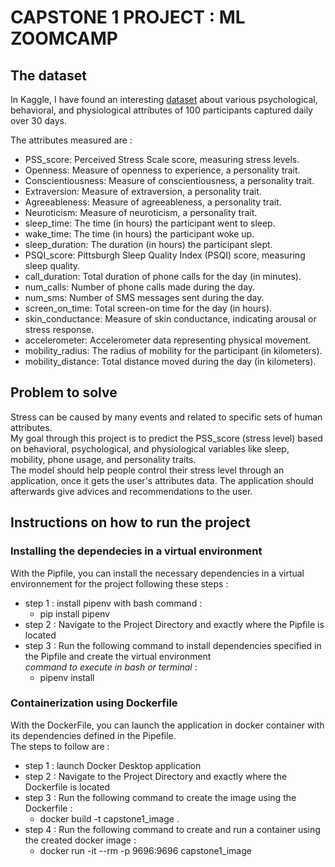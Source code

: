 # CAPSTONE 1 PROJECT : ML ZOOMCAMP

## The dataset

In Kaggle, I have found an interesting [dataset](https://www.kaggle.com/datasets/swadeshi/stress-detection-dataset/data) about various psychological, behavioral, and physiological attributes of 100 participants captured daily over 30 days.

The attributes measured are :
- PSS_score: Perceived Stress Scale score, measuring stress levels.
- Openness: Measure of openness to experience, a personality trait.
- Conscientiousness: Measure of conscientiousness, a personality trait.
- Extraversion: Measure of extraversion, a personality trait.
- Agreeableness: Measure of agreeableness, a personality trait.
- Neuroticism: Measure of neuroticism, a personality trait.
- sleep_time: The time (in hours) the participant went to sleep.
- wake_time: The time (in hours) the participant woke up.
- sleep_duration: The duration (in hours) the participant slept.
- PSQI_score: Pittsburgh Sleep Quality Index (PSQI) score, measuring sleep quality.
- call_duration: Total duration of phone calls for the day (in minutes).
- num_calls: Number of phone calls made during the day.
- num_sms: Number of SMS messages sent during the day.
- screen_on_time: Total screen-on time for the day (in hours).
- skin_conductance: Measure of skin conductance, indicating arousal or stress response.
- accelerometer: Accelerometer data representing physical movement.
- mobility_radius: The radius of mobility for the participant (in kilometers).
- mobility_distance: Total distance moved during the day (in kilometers).

## Problem to solve

Stress can be caused by many events and related to specific sets of human attributes.
<br>My goal through this project is to predict the PSS_score (stress level) based on behavioral, psychological, and physiological variables like sleep, mobility, phone usage, and personality traits.
<br>The model should help people control their stress level through an application, once it gets the user's attributes data. The application should afterwards give advices and recommendations to the user.

## Instructions on how to run the project

### Installing the dependecies in a virtual environment
With the Pipfile, you can install the necessary dependencies in a virtual environnement for the project following these steps :
- step 1 : install pipenv with bash command : 
  - pip install pipenv
- step 2 : Navigate to the Project Directory and exactly where the Pipfile is located
- step 3 : Run the following command to install dependencies specified in the Pipfile and create the virtual environment
  <br>*command to execute in bash or terminal* : 
  - pipenv install

### Containerization using Dockerfile
With the DockerFile, you can launch the application in docker container with its dependencies defined in the Pipefile. 
<br>The steps to follow are :
- step 1 : launch Docker Desktop application
- step 2 : Navigate to the Project Directory and exactly where the Dockerfile is located
- step 3 : Run the following command to create the image using the Dockerfile : 
  - docker build -t capstone1_image .
- step 4 : Run the following command to create and run a container using the created docker image : 
  - docker run -it --rm -p 9696:9696 capstone1_image